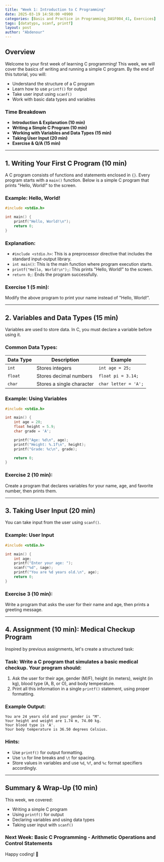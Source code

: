 ```yaml
---
title: "Week 1: Introduction to C Programming"
date: 2025-03-19 14:58:00 +0900
categories: [Basis and Practice in Programming_DASF004_41, Exercices]
tags: [datatyps, scanf, printf]
layout: post
author: "Abdenour"
---
```


## Overview
Welcome to your first week of learning C programming! This week, we will cover the basics of writing and running a simple C program. By the end of this tutorial, you will:
- Understand the structure of a C program
- Learn how to use `printf()` for output
- Take user input using `scanf()`
- Work with basic data types and variables

### **Time Breakdown**
- **Introduction & Explanation (10 min)**
- **Writing a Simple C Program (10 min)**
- **Working with Variables and Data Types (15 min)**
- **Taking User Input (20 min)**
- **Exercise & Q/A (15 min)**

---

## **1. Writing Your First C Program (10 min)**
A C program consists of functions and statements enclosed in `{}`. Every program starts with a `main()` function. Below is a simple C program that prints "Hello, World!" to the screen.

### **Example:** Hello, World!
```c
#include <stdio.h>

int main() {
    printf("Hello, World!\n");
    return 0;
}
```

### **Explanation:**
- `#include <stdio.h>`: This is a preprocessor directive that includes the standard input-output library.
- `int main()`: This is the main function where program execution starts.
- `printf("Hello, World!\n");`: This prints "Hello, World!" to the screen.
- `return 0;`: Ends the program successfully.

### **Exercise 1 (5 min):**
Modify the above program to print your name instead of "Hello, World!".

---

## **2. Variables and Data Types (15 min)**
Variables are used to store data. In C, you must declare a variable before using it.

### **Common Data Types:**

| Data Type | Description | Example |
|-----------|-------------|---------|
| `int` | Stores integers | `int age = 25;` |
| `float` | Stores decimal numbers | `float pi = 3.14;` |
| `char` | Stores a single character | `char letter = 'A';` |

### **Example:** Using Variables
```c
#include <stdio.h>

int main() {
    int age = 20;
    float height = 5.9;
    char grade = 'A';

    printf("Age: %d\n", age);
    printf("Height: %.1f\n", height);
    printf("Grade: %c\n", grade);

    return 0;
}
```

### **Exercise 2 (10 min):**
Create a program that declares variables for your name, age, and favorite number, then prints them.

---

## **3. Taking User Input (20 min)**
You can take input from the user using `scanf()`.

### **Example:** User Input
```c
#include <stdio.h>

int main() {
    int age;
    printf("Enter your age: ");
    scanf("%d", &age);
    printf("You are %d years old.\n", age);
    return 0;
}
```

### **Exercise 3 (10 min):**
Write a program that asks the user for their name and age, then prints a greeting message.

---

## **4. Assignment (10 min): Medical Checkup Program**
Inspired by previous assignments, let's create a structured task:

### **Task:** Write a C program that simulates a basic medical checkup. Your program should:
1. Ask the user for their age, gender (M/F), height (in meters), weight (in kg), blood type (A, B, or O), and body temperature.
2. Print all this information in a single `printf()` statement, using proper formatting.

### **Example Output:**
```
You are 24 years old and your gender is "M".
Your height and weight are 1.74 m, 74.00 kg.
Your blood type is 'A'.
Your body temperature is 36.50 degrees Celsius.
```

### **Hints:**
- Use `printf()` for output formatting.
- Use `\n` for line breaks and `\t` for spacing.
- Store values in variables and use `%d`, `%f`, and `%c` format specifiers accordingly.

---

## **Summary & Wrap-Up (10 min)**
This week, we covered:
- Writing a simple C program
- Using `printf()` for output
- Declaring variables and using data types
- Taking user input with `scanf()`

### **Next Week:** Basic C Programming - Arithmetic Operations and Control Statements

Happy coding! 🚀
